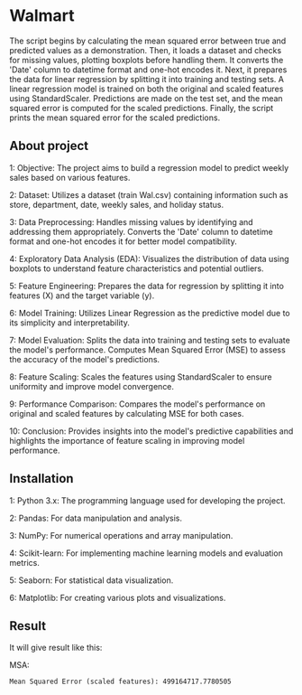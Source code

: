
# Walmart

The script begins by calculating the mean squared error between true and predicted values as a demonstration. Then, it loads a dataset and checks for missing values, plotting boxplots before handling them. It converts the 'Date' column to datetime format and one-hot encodes it. Next, it prepares the data for linear regression by splitting it into training and testing sets. A linear regression model is trained on both the original and scaled features using StandardScaler. Predictions are made on the test set, and the mean squared error is computed for the scaled predictions. Finally, the script prints the mean squared error for the scaled predictions.


## About project
1: Objective: The project aims to build a regression model to predict weekly sales based on various features.

2: Dataset: Utilizes a dataset (train Wal.csv) containing information such as store, department, date, weekly sales, and holiday status.

3: Data Preprocessing: Handles missing values by identifying and addressing them appropriately. Converts the 'Date' column to datetime format and one-hot encodes it for better model compatibility.

4: Exploratory Data Analysis (EDA): Visualizes the distribution of data using boxplots to understand feature characteristics and potential outliers.

5: Feature Engineering: Prepares the data for regression by splitting it into features (X) and the target variable (y).

6: Model Training: Utilizes Linear Regression as the predictive model due to its simplicity and interpretability.

7: Model Evaluation: Splits the data into training and testing sets to evaluate the model's performance. Computes Mean Squared Error (MSE) to assess the accuracy of the model's predictions.

8: Feature Scaling: Scales the features using StandardScaler to ensure uniformity and improve model convergence.

9: Performance Comparison: Compares the model's performance on original and scaled features by calculating MSE for both cases.

10: Conclusion: Provides insights into the model's predictive capabilities and highlights the importance of feature scaling in improving model performance.





## Installation 
1: Python 3.x: The programming language used for developing the project.

2: Pandas: For data manipulation and analysis.

3: NumPy: For numerical operations and array manipulation.

4: Scikit-learn: For implementing machine learning models and evaluation metrics.

5: Seaborn: For statistical data visualization.

6: Matplotlib: For creating various plots and visualizations.
## Result
It will give result like this:

MSA:

    Mean Squared Error (scaled features): 499164717.7780505